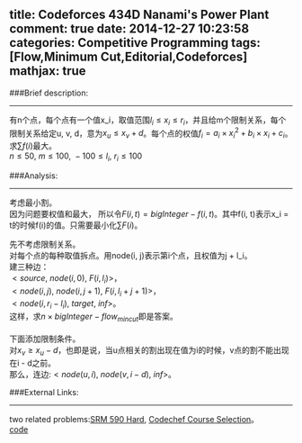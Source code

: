 title: Codeforces 434D Nanami's Power Plant
comment: true
date: 2014-12-27 10:23:58
categories: Competitive Programming
tags: [Flow,Minimum Cut,Editorial,Codeforces]
mathjax: true
---
###Brief description:
___
有n个点，每个点有一个值x_i，取值范围$l_i \leq x_i \leq r_i$，并且给m个限制关系，每个限制关系给定u, v, d，意为$x_u \leq x_v + d$。每个点的权值$f_i = a_i \times x_i^2 + b_i \times  x_i + c_i$。求$\sum f(i)$最大。              
$n \leq 50,\ m \leq 100,\ -100 \leq l_i,\ r_i \leq 100$         
<!--more-->

###Analysis:
___
考虑最小割。          
因为问题要权值和最大， 所以令$F(i, t) = bigInteger - f(i, t)$。其中f(i, t)表示x_i = t的时候f(i)的值。只需要最小化$\sum F(i)$。          

先不考虑限制关系。              
对每个点的每种取值拆点。用node(i, j)表示第i个点，且权值为j + l_i。              
建三种边：              
$<source,\ node(i, 0),\ F(i, l_i)>$，             
$<node(i, j),\ node(i, j+1),\ F(i, l_i + j + 1)>$，               
$<node(i, r_i - l_i),\ target,\ inf>$。           
这样，求$n \times bigInteger - flow_{mincut}$即是答案。         
<br>
下面添加限制条件。              
对$x_v \geq x_u - d$，也即是说，当u点相关的割出现在值为i的时候，v点的割不能出现在i - d之前。            
那么，连边:$<node(u, i),\ node(v, i-d),\ inf>$。              

###External Links:
___
two related problems:[SRM 590 Hard](http://community.topcoder.com/stat?c=problem_statement&pm=12727&rd=15702&rm=318618&cr=22744264), [Codechef Course Selection](../../26/4/index.html)。                
[code](http://codeforces.com/contest/434/submission/9225919)
<br>
